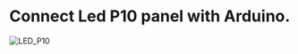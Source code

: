 # Connect Led P10 panel with Arduino.
![LED_P10](https://uphinhnhanh.com/images/2017/09/12/MatrixCable.jpg)
